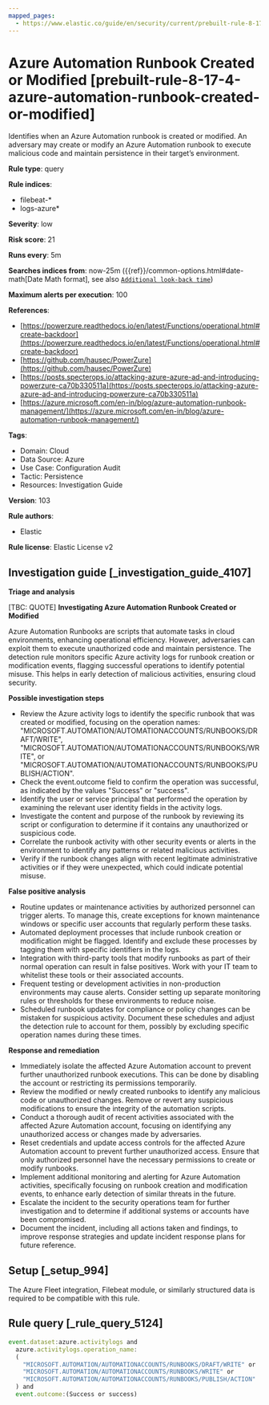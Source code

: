```yaml
---
mapped_pages:
  - https://www.elastic.co/guide/en/security/current/prebuilt-rule-8-17-4-azure-automation-runbook-created-or-modified.html
---
```


# Azure Automation Runbook Created or Modified [prebuilt-rule-8-17-4-azure-automation-runbook-created-or-modified]

Identifies when an Azure Automation runbook is created or modified. An adversary may create or modify an Azure Automation runbook to execute malicious code and maintain persistence in their target’s environment.

**Rule type**: query

**Rule indices**:

* filebeat-*
* logs-azure*

**Severity**: low

**Risk score**: 21

**Runs every**: 5m

**Searches indices from**: now-25m ({{ref}}/common-options.html#date-math[Date Math format], see also [`Additional look-back time`](docs-content://solutions/security/detect-and-alert/create-detection-rule.md#rule-schedule))

**Maximum alerts per execution**: 100

**References**:

* [https://powerzure.readthedocs.io/en/latest/Functions/operational.html#create-backdoor](https://powerzure.readthedocs.io/en/latest/Functions/operational.html#create-backdoor)
* [https://github.com/hausec/PowerZure](https://github.com/hausec/PowerZure)
* [https://posts.specterops.io/attacking-azure-azure-ad-and-introducing-powerzure-ca70b330511a](https://posts.specterops.io/attacking-azure-azure-ad-and-introducing-powerzure-ca70b330511a)
* [https://azure.microsoft.com/en-in/blog/azure-automation-runbook-management/](https://azure.microsoft.com/en-in/blog/azure-automation-runbook-management/)

**Tags**:

* Domain: Cloud
* Data Source: Azure
* Use Case: Configuration Audit
* Tactic: Persistence
* Resources: Investigation Guide

**Version**: 103

**Rule authors**:

* Elastic

**Rule license**: Elastic License v2

## Investigation guide [_investigation_guide_4107]

**Triage and analysis**

[TBC: QUOTE]
**Investigating Azure Automation Runbook Created or Modified**

Azure Automation Runbooks are scripts that automate tasks in cloud environments, enhancing operational efficiency. However, adversaries can exploit them to execute unauthorized code and maintain persistence. The detection rule monitors specific Azure activity logs for runbook creation or modification events, flagging successful operations to identify potential misuse. This helps in early detection of malicious activities, ensuring cloud security.

**Possible investigation steps**

* Review the Azure activity logs to identify the specific runbook that was created or modified, focusing on the operation names: "MICROSOFT.AUTOMATION/AUTOMATIONACCOUNTS/RUNBOOKS/DRAFT/WRITE", "MICROSOFT.AUTOMATION/AUTOMATIONACCOUNTS/RUNBOOKS/WRITE", or "MICROSOFT.AUTOMATION/AUTOMATIONACCOUNTS/RUNBOOKS/PUBLISH/ACTION".
* Check the event.outcome field to confirm the operation was successful, as indicated by the values "Success" or "success".
* Identify the user or service principal that performed the operation by examining the relevant user identity fields in the activity logs.
* Investigate the content and purpose of the runbook by reviewing its script or configuration to determine if it contains any unauthorized or suspicious code.
* Correlate the runbook activity with other security events or alerts in the environment to identify any patterns or related malicious activities.
* Verify if the runbook changes align with recent legitimate administrative activities or if they were unexpected, which could indicate potential misuse.

**False positive analysis**

* Routine updates or maintenance activities by authorized personnel can trigger alerts. To manage this, create exceptions for known maintenance windows or specific user accounts that regularly perform these tasks.
* Automated deployment processes that include runbook creation or modification might be flagged. Identify and exclude these processes by tagging them with specific identifiers in the logs.
* Integration with third-party tools that modify runbooks as part of their normal operation can result in false positives. Work with your IT team to whitelist these tools or their associated accounts.
* Frequent testing or development activities in non-production environments may cause alerts. Consider setting up separate monitoring rules or thresholds for these environments to reduce noise.
* Scheduled runbook updates for compliance or policy changes can be mistaken for suspicious activity. Document these schedules and adjust the detection rule to account for them, possibly by excluding specific operation names during these times.

**Response and remediation**

* Immediately isolate the affected Azure Automation account to prevent further unauthorized runbook executions. This can be done by disabling the account or restricting its permissions temporarily.
* Review the modified or newly created runbooks to identify any malicious code or unauthorized changes. Remove or revert any suspicious modifications to ensure the integrity of the automation scripts.
* Conduct a thorough audit of recent activities associated with the affected Azure Automation account, focusing on identifying any unauthorized access or changes made by adversaries.
* Reset credentials and update access controls for the affected Azure Automation account to prevent further unauthorized access. Ensure that only authorized personnel have the necessary permissions to create or modify runbooks.
* Implement additional monitoring and alerting for Azure Automation activities, specifically focusing on runbook creation and modification events, to enhance early detection of similar threats in the future.
* Escalate the incident to the security operations team for further investigation and to determine if additional systems or accounts have been compromised.
* Document the incident, including all actions taken and findings, to improve response strategies and update incident response plans for future reference.


## Setup [_setup_994]

The Azure Fleet integration, Filebeat module, or similarly structured data is required to be compatible with this rule.


## Rule query [_rule_query_5124]

```js
event.dataset:azure.activitylogs and
  azure.activitylogs.operation_name:
  (
    "MICROSOFT.AUTOMATION/AUTOMATIONACCOUNTS/RUNBOOKS/DRAFT/WRITE" or
    "MICROSOFT.AUTOMATION/AUTOMATIONACCOUNTS/RUNBOOKS/WRITE" or
    "MICROSOFT.AUTOMATION/AUTOMATIONACCOUNTS/RUNBOOKS/PUBLISH/ACTION"
  ) and
  event.outcome:(Success or success)
```


